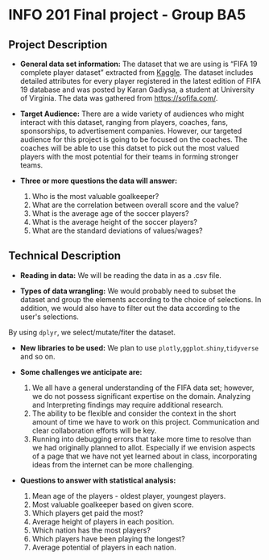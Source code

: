 # INFO 201 Final project - Group BA5

## Project Description
- **General data set information:**
The dataset that we are using is “FIFA 19 complete player dataset” extracted from [Kaggle](https://www.kaggle.com/karangadiya/fifa19/version/4). The dataset includes detailed attributes for every player registered in the latest edition of FIFA 19 database and was posted by Karan Gadiysa, a student at University of Virginia. The data was gathered from https://sofifa.com/.

- **Target Audience:**
There are a wide variety of audiences who might interact with this dataset, ranging from players, coaches, fans, sponsorships, to advertisement companies. However, our targeted audience for this project is going to be focused on the coaches. The coaches will be able to use this datset to pick out the most valued players with the most potential for their teams in forming stronger teams.

- **Three or more questions the data will answer:**
  1. Who is the most valuable goalkeeper?
  2. What are the correlation between overall score and the value?
  3. What is the average age of the soccer players?
  4. What is the average height of the soccer players?
  5. What are the standard deviations of values/wages?

## Technical Description
- **Reading in data:** 
We will be reading the data in as a .csv file.
 
- **Types of data wrangling:**
We would probably need to subset the dataset and group the elements according to the choice of selections. In addition, we would also have to filter out the data according to the user's selections. 

By using `dplyr`, we select/mutate/fiter the dataset.
 
- **New libraries to be used:**
We plan to use `plotly`,`ggplot`.`shiny`,`tidyverse` and so on.
 
- **Some challenges we anticipate are:**
  1. We all have a general understanding of the FIFA data set; however, we do not possess significant expertise on the domain. Analyzing and Interpreting findings may require additional research.
  2. The ability to be flexible and consider the context in the short amount of time we have to work on this project. Communication and clear collaboration efforts will be key.
  3. Running into debugging errors that take more time to resolve than we had originally planned to allot. Especially if we envision aspects of a page that we have not yet learned about in class, incorporating ideas from the internet can be more challenging.
    
- **Questions to answer with statistical analysis:**
  1. Mean age of the players - oldest player, youngest players.
  2. Most valuable goalkeeper based on given score.
  3. Which players get paid the most?
  4. Average height of players in each position.
  5. Which nation has the most players?
  6. Which players have been playing the longest?
  7. Average potential of players in each nation.
  
